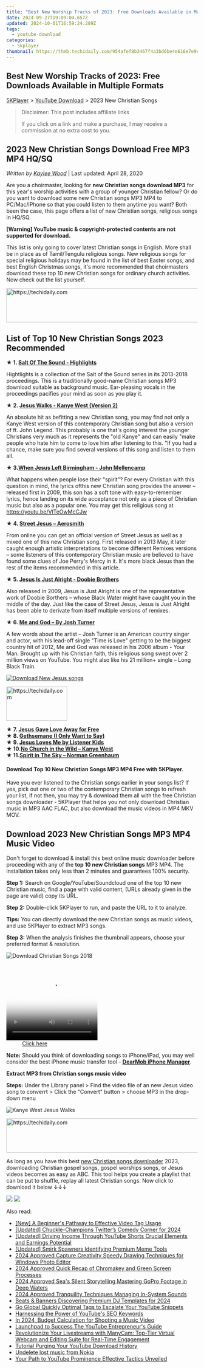 ```yaml
---
title: "Best New Worship Tracks of 2023: Free Downloads Available in Multiple Formats"
date: 2024-09-27T19:09:04.657Z
updated: 2024-10-01T16:59:24.289Z
tags:
  - youtube-download
categories:
  - 5kplayer
thumbnail: https://thmb.techidaily.com/954afef8b3467f4a3bd6be4e616e7e9c0c40d6a5dfa6d1b3e758e9ac9f354ba6.jpg
---
```


## Best New Worship Tracks of 2023: Free Downloads Available in Multiple Formats

[5KPlayer](https://tools.techidaily.com/5kplayer/products/) \> [YouTube Download](https://tools.techidaily.com/5kplayer/youtube-download/) \> 2023 New Christian Songs

>  Disclaimer: This post includes affiliate links
>
>  If you click on a link and make a purchase, I may receive a commission at no extra cost to you.
>

## 2023 New Christian Songs Download Free MP3 MP4 HQ/SQ

 _Written by [Kaylee Wood](https://www.quora.com/profile/Amanda-Hu-21)_ | Last updated: April 28, 2020 

Are you a choirmaster, looking for **new Christian songs download MP3**  for this year's worship activities with a group of younger Christian fellow? Or do you want to download some new Christian songs MP3 MP4 to PC/Mac/iPhone so that you could listen to them anytime you want? Both been the case, this page offers a list of new Christian songs, religious songs in HQ/SQ.

**\[Warning\] YouTube music & copyright-protected contents are not supported for download.**

This list is only going to cover latest Christian songs in English. More shall be in place as of Tamil/Tengulu religious songs. New religious songs for special religious holidays may be found in the list of best Easter songs, and best English Christmas songs, it's more recommended that choirmasters download these top 10 new Christian songs for ordinary church activities. Now check out the list yourself.

<!-- affiliate ads begin -->
<a href="https://united.elfm.net/c/5597632/517826/4704" target="_top" id="517826">
  <img src="//a.impactradius-go.com/display-ad/4704-517826" border="0" alt="https://techidaily.com" width="728" height="90"/>
</a>
<img height="0" width="0" src="https://united.elfm.net/i/5597632/517826/4704" style="position:absolute;visibility:hidden;" border="0" />
<!-- affiliate ads end -->

## List of Top 10 New Christian Songs 2023 Recommended

**★ 1\. [Salt Of The Sound - Highlights](https://youtu.be/bos2LVcod3g)**

Hightlights is a collection of the Salt of the Sound series in its 2013-2018 proceedings. This is a traditionally good-name Christian songs MP3 download suitable as background music. Ear-pleasing vocals in the proceedings pacifies your mind as soon as you play it.

**★ 2\. [Jesus Walks - Kanye West (Version 2)](https://youtu.be/MYF7H%5Ffpc-g)**

An absolute hit as befitting a new Christian song, you may find not only a Kanye West version of this contemporary Christian song but also a version of ft. John Legend. This probably is one that's going interest the younger Christians very much as it represents the "old Kanye" and can easily "make people who hate him to come to love him after listening to this. "If you had a chance, make sure you find several versions of this song and listen to them all.

**★ 3.[When Jesus Left Birmingham - John Mellencamp](https://youtu.be/VlTeOwMcCJw)**

What happens when people lose their "spirit"? For every Christian with this question in mind, the lyrics ofthis new Christian song provides the answer – released first in 2009, this son has a soft tone with easy-to-remember lyrics, hence landing on its wide acceptance not only as a piece of Christian music but also as a popular one. You may get this religious song at https://youtu.be/VlTeOwMcCJw

**★ 4\. [Street Jesus – Aerosmith](https://youtu.be/ljq-t5kZpc4)**

From online you can get an official version of Street Jesus as well as a mixed one of this new Christian song. First released in 2013 May, it later caught enough artistic interpretations to become different Remixes versions – some listeners of this contemporary Christian music are believed to have found some clues of Joe Perry's Mercy in it. It's more black Jesus than the rest of the items recommended in this article.

**★ 5\. [Jesus Is Just Alright - Doobie Brothers](https://youtu.be/Bh4nNdNJ%5FU8)**

Also released in 2009, Jesus is Just Alright is one of the representative work of Doobie Borthers – whose Black Water might have caught you in the middle of the day. Just like the case of Street Jesus, Jesus is Just Alright has been able to derivate from itself multiple versions of remixes. 

 **★ 6\. [Me and God – By Josh Turner](https://youtu.be/eGZV2Sr1sTg)** 

A few words about the artist – Josh Turner is an American country singer and actor, with his lead-off single "Time is Love" getting to be the biggest country hit of 2012, Me and God was released in his 2006 album - Your Man. Brought up with his Christian faith, this religious song swept over 2 million views on YouTube. You might also like his 21 million+ single – Long Black Train.

[![Download New Jesus songs](https://www.5kplayer.com/youtube-download/img/how-to-download-new-jesus-songs.jpg)](https://tools.techidaily.com/5kplayer/products/) 

<!-- affiliate ads begin -->
<a href="https://aligracehair.sjv.io/c/5597632/2135410/19272" target="_top" id="2135410">
  <img src="//a.impactradius-go.com/display-ad/19272-2135410" border="0" alt="https://techidaily.com" width="160" height="90"/>
</a>
<img height="0" width="0" src="https://aligracehair.sjv.io/i/5597632/2135410/19272" style="position:absolute;visibility:hidden;" border="0" />
<!-- affiliate ads end -->

**★ 7\. [Jesus Gave Love Away for Free](https://youtu.be/Nej%5F1aNEliA)**  
**★ 8\. [Gethsemane (I Only Want to Say)](https://youtu.be/DJZJcOsHghw)**  
**★ 9\. [Jesus Loves Me by Listener Kids](https://youtu.be/owx3ao42kwI)**  
**★ 10.[No Church in the Wild – Kanye West](https://youtu.be/FJt7gNi3Nr4)**  
**★ 11.[Spirit in The Sky – Norman Greenhaum](https://youtu.be/AZQxH%5F8raCI)**

#### **Download Top 10 New Christian Songs MP3 MP4 Free with 5KPlayer**.

Have you ever listened to the Christian songs earlier in your songs list? If yes, pick out one or two of the contemporary Christian songs to refresh your list, if not then, you may try & download them all with the free Christian songs downloader - 5KPlayer that helps you not only download Christian music in MP3 AAC FLAC, but also download the music videos in MP4 MKV MOV. 

## Download 2023 New Christian Songs MP3 MP4 Music Video

Don't forget to download & install this best online music downloader before proceeding with any of the **top 10 new Christian songs** MP3 MP4\. The installation takes only less than 2 minutes and guarantees 100% security.

**Step 1:** Search on Google/YouTube/Soundcloud one of the top 10 new Christian music, find a page with valid content, (URLs already given in the page are valid) copy its URL.

**Step 2:** Double-click 5KPlayer to run, and paste the URL to it to analyze. 

**Tips:**  You can directly download the new Christian songs as music videos, and use 5KPlayer to extract MP3 songs.

**Step 3:** When the analysis finishes the thumbnail appears, choose your preferred format & resolution.

![Download Christian Songs 2018](https://www.5kplayer.com/youtube-download/img/jesus-walks-christian-song.jpg) 

<!-- affiliate ads begin -->
<span id="1304647">
					<video width="240" height="200" style="cursor:pointer"
           poster="//a.impactradius-go.com/display-clicktoplayimage/1304647.png"
           onclick="if(!this.playClicked){this.play();this.setAttribute('controls',true);this.playClicked=true;}">
	   <source src="//a.impactradius-go.com/display-ad/15852-1304647">
	   <img src="//a.impactradius-go.com/display-clicktoplayimage/1304647.png" style="border: none; height: 100%; width: 100%; object-fit: contain">
	</video>
	<div style="width:150px;text-align:center"><a href="javascript:window.open(decodeURIComponent('https%3A%2F%2Fthefitville.pxf.io%2Fc%2F5597632%2F1304647%2F15852'), '_blank');void(0);">Click here</a></div>
</span>
<img height="0" width="0" src="https://imp.pxf.io/i/5597632/1304647/15852" style="position:absolute;visibility:hidden;" border="0" />
<!-- affiliate ads end -->

**Note:** Should you think of downloading songs to iPhone/iPad, you may well consider the best iPhone music transfer tool - [**DearMob iPhone Manager**](https://tools.techidaily.com/5kplayer/iphone-manager/).

**Extract MP3 from Christian songs music video**

**Steps:** Under the Library panel > Find the video file of an new Jesus video song to converrt > Click the "Convert" button > choose MP3 in the drop-down menu

![Kanye West Jesus Walks](https://www.5kplayer.com/youtube-download/img/jesus-walks-screenshot.jpg) 

<!-- affiliate ads begin -->
<a href="https://unicoeye.pxf.io/c/5597632/2134240/18498" target="_top" id="2134240">
  <img src="//a.impactradius-go.com/display-ad/18498-2134240" border="0" alt="https://techidaily.com" width="540" height="90"/>
</a>
<img height="0" width="0" src="https://unicoeye.pxf.io/i/5597632/2134240/18498" style="position:absolute;visibility:hidden;" border="0" />
<!-- affiliate ads end -->

As long as you have this best [new Christian songs downloader](https://tools.techidaily.com/5kplayer/youtube-download/) 2023, downloading Christian gospel songs, gospel worships songs, or Jesus videos becomes as easy as ABC. This tool helps you create a playlist that can be put to shuffle, replay all latest Christian songs. Now click to download it below ↓↓↓

[![](https://www.5kplayer.com/youtube-download/../button/freedownwhitewin.png)](https://tools.techidaily.com/5kplayer/products/) [![](https://www.5kplayer.com/youtube-download/../button/freedownbackmac.png)](https://tools.techidaily.com/5kplayer/products/)

<ins class="adsbygoogle"
     style="display:block"
     data-ad-format="autorelaxed"
     data-ad-client="ca-pub-7571918770474297"
     data-ad-slot="1223367746"></ins>

<ins class="adsbygoogle"
     style="display:block"
     data-ad-client="ca-pub-7571918770474297"
     data-ad-slot="8358498916"
     data-ad-format="auto"
     data-full-width-responsive="true"></ins>

<span class="atpl-alsoreadstyle">Also read:</span>
<div><ul>
<li><a href="https://youtube-video-recordings.techidaily.com/new-a-beginners-pathway-to-effective-video-tag-usage/"><u>[New] A Beginner's Pathway to Effective Video Tag Usage</u></a></li>
<li><a href="https://twitter-videos.techidaily.com/updated-chuckle-champions-twitters-comedy-corner-for-2024/"><u>[Updated] Chuckle-Champions Twitter’s Comedy Corner for 2024</u></a></li>
<li><a href="https://youtube-video-recordings.techidaily.com/updated-driving-income-through-youtube-shorts-crucial-elements-and-earnings-potential/"><u>[Updated] Driving Income Through YouTube Shorts Crucial Elements and Earnings Potential</u></a></li>
<li><a href="https://extra-skills.techidaily.com/updated-smirk-spawners-identifying-premium-meme-tools/"><u>[Updated] Smirk Spawners Identifying Premium Meme Tools</u></a></li>
<li><a href="https://fox-http.techidaily.com/2024-approved-capture-creativity-speedy-drawing-techniques-for-windows-photo-editor/"><u>2024 Approved Capture Creativity Speedy Drawing Techniques for Windows Photo Editor</u></a></li>
<li><a href="https://youtube-stream.techidaily.com/2024-approved-quick-recap-of-chromakey-and-green-screen-processes/"><u>2024 Approved Quick Recap of Chromakey and Green Screen Processes</u></a></li>
<li><a href="https://extra-approaches.techidaily.com/2024-approved-seas-silent-storytelling-mastering-gopro-footage-in-deep-waters/"><u>2024 Approved Sea's Silent Storytelling Mastering GoPro Footage in Deep Waters</u></a></li>
<li><a href="https://some-skills.techidaily.com/2024-approved-tranquility-techniques-managing-in-system-sounds/"><u>2024 Approved Tranquility Techniques Managing In-System Sounds</u></a></li>
<li><a href="https://youtube-video-recordings.techidaily.com/beats-and-banners-discovering-premium-dj-templates-for-2024/"><u>Beats & Banners Discovering Premium DJ Templates for 2024</u></a></li>
<li><a href="https://youtube-video-recordings.techidaily.com/go-global-quickly-optimal-tags-to-escalate-your-youtube-snippets/"><u>Go Global Quickly Optimal Tags to Escalate Your YouTube Snippets</u></a></li>
<li><a href="https://youtube-video-recordings.techidaily.com/harnessing-the-power-of-youtubes-seo-keywords/"><u>Harnessing the Power of YouTube's SEO Keywords</u></a></li>
<li><a href="https://extra-resources.techidaily.com/in-2024-budget-calculation-for-shooting-a-music-video/"><u>In 2024, Budget Calculation for Shooting a Music Video</u></a></li>
<li><a href="https://youtube-video-recordings.techidaily.com/launchpad-to-success-the-youtube-entrepreneurs-guide/"><u>Launchpad to Success The YouTube Entrepreneur's Guide</u></a></li>
<li><a href="https://discover-helper.techidaily.com/revolutionize-your-livestreams-with-manycam-top-tier-virtual-webcam-and-editing-suite-for-real-time-engagement/"><u>Revolutionize Your Livestreams with ManyCam: Top-Tier Virtual Webcam and Editing Suite for Real-Time Engagement</u></a></li>
<li><a href="https://youtube-video-recordings.techidaily.com/tutorial-purging-your-youtube-download-history/"><u>Tutorial Purging Your YouTube Download History</u></a></li>
<li><a href="https://techidaily.com/undelete-lost-music-from-nokia-by-fonelab-android-recover-music/"><u>Undelete lost music from Nokia</u></a></li>
<li><a href="https://youtube-video-recordings.techidaily.com/your-path-to-youtube-prominence-effective-tactics-unveiled/"><u>Your Path to YouTube Prominence Effective Tactics Unveiled</u></a></li>
</ul></div>

